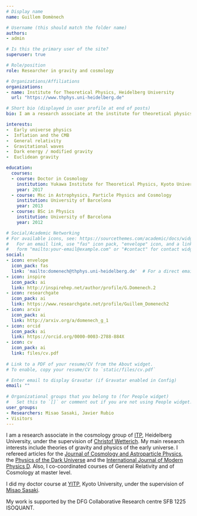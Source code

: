 ```yaml
---
# Display name
name: Guillem Domènech

# Username (this should match the folder name)
authors:
- admin

# Is this the primary user of the site?
superuser: true

# Role/position
role: Researcher in gravity and cosmology

# Organizations/Affiliations
organizations:
- name: Institute for Theoretical Physics, Heidelberg University
  url: "https://www.thphys.uni-heidelberg.de"

# Short bio (displayed in user profile at end of posts)
bio: I am a research associate at the institute for theoretical physics in Heidelberg university. My research focuses in various aspects of cosmology, gravity and particle physics. 

interests:
-  Early universe physics
-  Inflation and the CMB
-  General relativity 
-  Gravitational waves
-  Dark energy / modified gravity
-  Euclidean gravity

education:
  courses:
  - course: Doctor in Cosmology
    institution: Yukawa Institute for Theoretical Physics, Kyoto University
    year: 2017
  - course: Msc in Astrophysics, Particle Physics and Cosmology
    institution: University of Barcelona
    year: 2013
  - course: BSc in Physics
    institution: University of Barcelona
    year: 2012

# Social/Academic Networking
# For available icons, see: https://sourcethemes.com/academic/docs/widgets/#icons
#   For an email link, use "fas" icon pack, "envelope" icon, and a link in the
#   form "mailto:your-email@example.com" or "#contact" for contact widget.
social:
- icon: envelope
  icon_pack: fas
  link: 'mailto:domenech@thphys.uni-heidelberg.de'  # For a direct email link, use "mailto:domenech@thphys.uni-heidelberg.de".
- icon: inspire
  icon_pack: ai
  link: http://inspirehep.net/author/profile/G.Domenech.2
- icon: researchgate
  icon_pack: ai
  link: https://www.researchgate.net/profile/Guillem_Domenech2
- icon: arxiv
  icon_pack: ai
  link: http://arxiv.org/a/domenech_g_1
- icon: orcid
  icon_pack: ai
  link: https://orcid.org/0000-0003-2788-884X
- icon: cv
  icon_pack: ai
  link: files/cv.pdf
  
# Link to a PDF of your resume/CV from the About widget.
# To enable, copy your resume/CV to `static/files/cv.pdf`

# Enter email to display Gravatar (if Gravatar enabled in Config)
email: ""
  
# Organizational groups that you belong to (for People widget)
#   Set this to `[]` or comment out if you are not using People widget.  
user_groups:
- Researchers: Misao Sasaki, Javier Rubio
- Visitors
---
```


I am a research associate in the cosmology group of [ITP](https://www.thphys.uni-heidelberg.de), Heidelberg University, under the supervision of [Christof Wetterich](https://www.thphys.uni-heidelberg.de/~wetterich/). My main research interests include theories of gravity and physics of the early universe. I refereed articles for the [Journal of Cosmology and Astroparticle Physics](https://iopscience.iop.org/journal/1475-7516), the [Physics of the Dark Universe](https://www.journals.elsevier.com/physics-of-the-dark-universe) and the [International Journal of Modern Physics D](https://www.worldscientific.com/worldscinet/ijmpd). Also, I co-coordinated courses of General Relativity and of Cosmology at master level.

I did my doctor course at [YITP](https://www.yukawa.kyoto-u.ac.jp/en-GB/), Kyoto University, under the supervision of [Misao Sasaki](http://www2.yukawa.kyoto-u.ac.jp/~misao.sasaki/).

My work is supported by the DFG Collaborative Research centre SFB 1225 ISOQUANT.
